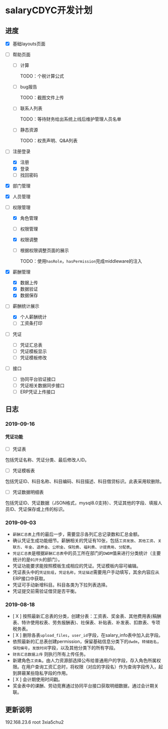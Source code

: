 # salaryCDYC开发计划

## 进度

- [x] 基础layouts页面

- [ ] 帮助页面

  - [ ] 计算

    TODO：个税计算公式

  - [ ] bug报告

    TODO：截图文件上传

  - [ ] 联系人列表

    TODO：等待财务给出系统上线后维护管理人员名单

  - [ ] 静态资源

    TODO：权责声明、Q&A列表

- [ ] 注册登录

  - [x] 注册
  - [x] 登录
  - [ ] 找回密码

- [x] 部门管理

- [x] 人员管理

- [ ] 权限管理

  - [x] 角色管理

  - [ ] 权限管理

  - [x] 权限调整

  - [ ] 根据权限调整页面的展示

    TODO：使用`hasRole`，`hasPermission`完成middleware的注入

- [x] 薪酬管理

  - [x] 数据上传
  - [x] 数据验证
  - [x] 数据保存

- [ ] 薪酬统计展示

  - [x] 个人薪酬统计
  - [ ] 工资条打印

- [ ] 凭证

  - [ ] 凭证汇总表
  - [ ] 凭证模板显示
  - [ ] 凭证模板修改

- [ ] 接口

  - [ ] 协同平台验证接口
  - [ ] 凭证相关数据同步接口
  - [ ] ERP凭证上传接口

## 日志

### 2019-09-16

#### 凭证功能

- [ ] 凭证表

包括凭证名称、凭证分类、最后修改人ID。

- [ ] 凭证模板表

包括凭证ID、科目名称、科目编码、科目描述、科目借贷标识。此表采用软删除。

- [ ] 凭证数据明细表

包括凭证ID、凭证数据（JSON格式，mysql8.0支持）、凭证其他的字段、填报人员ID、凭证保存或上传的标识。

### 2019-09-03

- `薪酬汇总表`上传的最后一步，需要显示各列汇总记录数和汇总金额。
- 确认凭证生成功能细节。薪酬相关的凭证有10张，包括`工资发放`、`其他工资`、`关联方`、`年金`、`退养金`、`公积金`、`保险费`、`福利费`、`计提费用`、`分配表`。
- `凭证汇总表`是根据`薪酬汇总表`中的员工所在部门的`DWDM`值来进行分类统计（主要统计的是`01开头`的部门）。
- 凭证功能要求能按照模板生成相应的凭证。凭证模板内容可编辑。
- 凭证表头中的`凭证批组`，`凭证名称`，`凭证描述`需要用户手动填写，其余内容应从ERP接口中获取。
- 凭证可手动新增科目。科目各类为下拉列表选择。
- 凭证提交前需验证借贷是否平衡。

### 2019-08-18

- [ X ] 按照最新汇总表的分类，创建分表：工资表、奖金表、其他费用表(稿酬表、特许使用权表、劳务报酬表)、社保表、补贴表、补发表、扣款表、专项税务表。
- [ X ] 删除各表`upload_files`，`user_id`字段，在salary_info表中加入此字段。
- 依照最新的汇总表创建permission，保留基础信息分类下的`dwdm`，`转储姓名`，`保险编号`，`发放时间`字段，以及其他分类下的所有字段。
- `财务汇总数据上传` 则执行所有上传任务。
- 新建角色`工资条`。由人力资源部选择公布给普通用户的字段，存入角色所属权限。在用户查询工资汇总时，将权限（对应的字段名）作为查询字段传入，起到屏蔽某些隐私字段的作用。
- [ X ] 会计期使用时间戳。
- 奖金表中的课酬、劳动竞赛通过协同平台接口获取明细数据，通过会计期关联。

## 更新说明
 192.168.23.6
 root
 3xia5chu2

